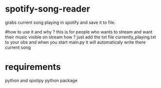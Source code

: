 # spotify-song-reader
grabs current song playing in spotify and save it to file.

#how to use it and why ?
this is for people who wants to stream and want their music visible on stream how ?
just add the txt file currently_playing.txt to your obs and when you start main.py
it will automaticaly write there current song

# requirements
python and spotipy python package
